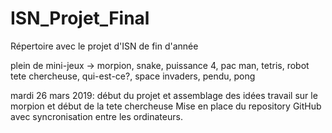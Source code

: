 # ISN_Projet_Final
Répertoire avec le projet d'ISN de fin d'année

plein de mini-jeux
-> morpion, snake, puissance 4, pac man, tetris, robot tete chercheuse, qui-est-ce?, space invaders,
pendu, pong

mardi 26 mars 2019: début du projet et assemblage des idées
travail sur le morpion et début de la tete chercheuse
Mise en place du repository GitHub avec syncronisation entre les ordinateurs.
